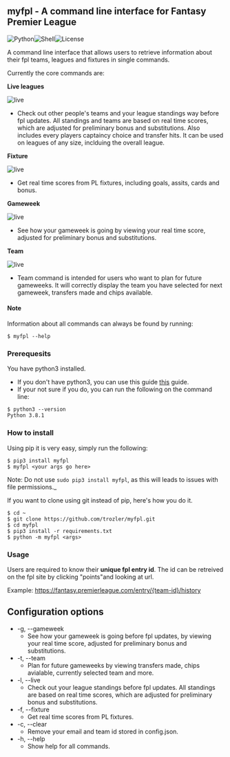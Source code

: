 ## myfpl - A command line interface for Fantasy Premier League

![Python][2]![Shell][1]![License][3]

A command line interface that allows users to retrieve information about their fpl teams, leagues and fixtures in single commands.

Currently the core commands are:

**Live leagues**

![live](./promo/live.gif)

- Check out other people's teams and your league standings way before fpl updates. All standings and teams are based on real time scores, which are adjusted for preliminary bonus and substitutions. Also includes every players captaincy choice and transfer hits. It can be used on leagues of any size, inclduing the overall league.

**Fixture**

![live](./promo/fix.gif)

- Get real time scores from PL fixtures, including goals, assits, cards and bonus.

**Gameweek**

![live](./promo/gw.gif)

- See how your gameweek is going by viewing your real time score, adjusted for preliminary bonus and substitutions.

**Team**

![live](./promo/team.gif)

- Team command is intended for users who want to plan for future gameweeks. It will correctly display the team you have selected for next gameweek, transfers made and chips available.

#### Note

Information about all commands can always be found by running:

```
$ myfpl --help
```

### Prerequesits

You have python3 installed.

- If you don't have python3, you can use this guide [this](https://realpython.com/installing-python/#how-to-install-python-on-macos) guide.
- If your not sure if you do, you can run the following on the command line:

```
$ python3 --version
Python 3.8.1
```

### How to install

Using pip it is very easy, simply run the following:

```
$ pip3 install myfpl
$ myfpl <your args go here>
```

Note: Do not use `sudo pip3 install myfpl`, as this will leads to issues with file permissions.\_

If you want to clone using git instead of pip, here's how you do it.

```
$ cd ~
$ git clone https://github.com/trozler/myfpl.git
$ cd myfpl
$ pip3 install -r requirements.txt
$ python -m myfpl <args>
```

### Usage

Users are required to know their **unique fpl entry id**. The id can be retreived on the fpl site by clicking "points"and looking at url.

Example: https://fantasy.premierleague.com/entry/{team-id}/history

## Configuration options

- -g, --gameweek
  - See how your gameweek is going before fpl updates, by viewing your real time score, adjusted for preliminary bonus and substitutions.
- -t, --team
  - Plan for future gameweeks by viewing transfers made, chips avialable, currently selected team and more.
- -l, --live
  - Check out your league standings before fpl updates. All standings are based on real time scores, which are adjusted for preliminary bonus and substitutions.
- -f, --fixture
  - Get real time scores from PL fixtures.
- -c, --clear
  - Remove your email and team id stored in config.json.
- -h, --help
  - Show help for all commands.

[1]: https://img.shields.io/badge/-Shell-89e051
[2]: https://img.shields.io/badge/python-3.3+-blue
[3]: https://img.shields.io/badge/license-MIT-orange
